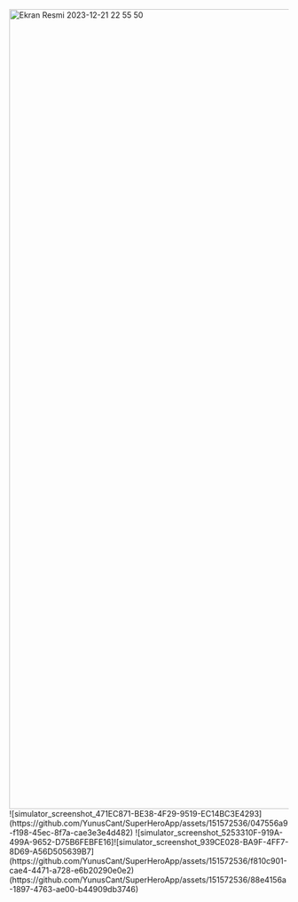 









<img width="1440" alt="Ekran Resmi 2023-12-21 22 55 50" src="https://github.com/YunusCant/SuperHeroApp/assets/151572536/0e5905d2-ac9e-4281-b281-ffd24513d7e1">
![simulator_screenshot_471EC871-BE38-4F29-9519-EC14BC3E4293](https://github.com/YunusCant/SuperHeroApp/assets/151572536/047556a9-f198-45ec-8f7a-cae3e3e4d482)
![simulator_screenshot_5253310F-919A-499A-9652-D75B6FEBFE16]![simulator_screenshot_939CE028-BA9F-4FF7-8D69-A56D505639B7](https://github.com/YunusCant/SuperHeroApp/assets/151572536/f810c901-cae4-4471-a728-e6b20290e0e2)
(https://github.com/YunusCant/SuperHeroApp/assets/151572536/88e4156a-1897-4763-ae00-b44909db3746)
